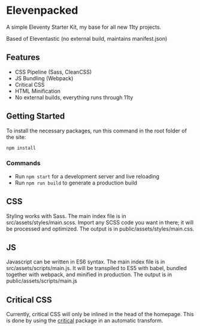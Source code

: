 # Elevenpacked

A simple Eleventy Starter Kit, my base for all new 11ty projects.

Based of Eleventastic (no external build, maintains manifest.json)

## Features

* CSS Pipeline (Sass, CleanCSS)
* JS Bundling (Webpack)
* Critical CSS
* HTML Minification
* No external builds, everything runs through 11ty

## Getting Started

To install the necessary packages, run this command in the root folder of the site:

```sh
npm install
```

### Commands

* Run `npm start` for a development server and live reloading
* Run `npm run build` to generate a production build


## CSS

Styling works with Sass. The main index file is in src/assets/styles/main.scss. Import any SCSS code you want in there; it will be processed and optimized. The output is in public/assets/styles/main.css.

## JS

Javascript can be written in ES6 syntax. The main index file is in src/assets/scripts/main.js. It will be transpiled to ES5 with babel, bundled together with webpack, and minified in production. The output is in public/assets/scripts/main.js

## Critical CSS

Currently, critical CSS will only be inlined in the head of the homepage. This is done by using the [critical](https://github.com/addyosmani/critical) package in an automatic transform.
